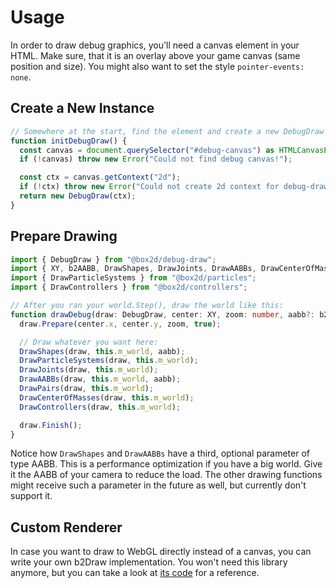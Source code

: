 # Usage

In order to draw debug graphics, you'll need a canvas element in your HTML. Make sure, that it is an overlay above your game canvas (same position and size). You might also want to set the style `pointer-events: none`.

## Create a New Instance

```ts
// Somewhere at the start, find the element and create a new DebugDraw instance:
function initDebugDraw() {
  const canvas = document.querySelector("#debug-canvas") as HTMLCanvasElement | null;
  if (!canvas) throw new Error("Could not find debug canvas!");

  const ctx = canvas.getContext("2d");
  if (!ctx) throw new Error("Could not create 2d context for debug-draw");
  return new DebugDraw(ctx);
}
```

## Prepare Drawing

```ts
import { DebugDraw } from "@box2d/debug-draw";
import { XY, b2AABB, DrawShapes, DrawJoints, DrawAABBs, DrawCenterOfMasses, DrawPairs } from "@box2d/core";
import { DrawParticleSystems } from "@box2d/particles";
import { DrawControllers } from "@box2d/controllers";

// After you ran your world.Step(), draw the world like this:
function drawDebug(draw: DebugDraw, center: XY, zoom: number, aabb?: b2AABB) {
  draw.Prepare(center.x, center.y, zoom, true);

  // Draw whatever you want here:
  DrawShapes(draw, this.m_world, aabb);
  DrawParticleSystems(draw, this.m_world);
  DrawJoints(draw, this.m_world);
  DrawAABBs(draw, this.m_world, aabb);
  DrawPairs(draw, this.m_world);
  DrawCenterOfMasses(draw, this.m_world);
  DrawControllers(draw, this.m_world);

  draw.Finish();
}
```

Notice how `DrawShapes` and `DrawAABBs` have a third, optional parameter of type AABB.
This is a performance optimization if you have a big world. Give it the AABB of your camera to reduce the load.
The other drawing functions might receive such a parameter in the future as well, but currently don't support it.

## Custom Renderer

In case you want to draw to WebGL directly instead of a canvas, you can write your own b2Draw implementation. You won't need this library anymore, but you can take a look at [its code](https://github.com/Lusito/box2d.ts/blob/master/packages/debug-draw/src/index.ts) for a reference.
